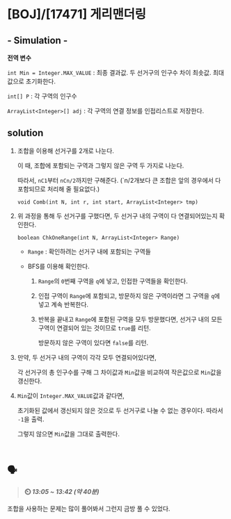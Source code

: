 # [BOJ]/[17471] 게리맨더링

## - Simulation -

**전역 변수**

`int Min = Integer.MAX_VALUE` : 최종 결과값. 두 선거구의 인구수 차이 최솟값. 최대값으로 초기화한다.

`int[] P` : 각 구역의 인구수

`ArrayList<Integer>[] adj` : 각 구역의 연결 정보를 인접리스트로 저장한다.

## solution

1. 조합을 이용해 선거구를 2개로 나눈다.

   이 때, 조합에 포함되는 구역과 그렇지 않은 구역 두 가지로 나눈다.

   따라서, `nC1`부터 `nCn/2`까지만 구해준다. (`n/2개보다 큰 조합은 앞의 경우에서 다 포함되므로 처리해 줄 필요없다.)

   `void Comb(int N, int r, int start, ArrayList<Integer> tmp)`

2. 위 과정을 통해 두 선거구를 구했다면, 두 선거구 내의 구역이 다 연결되어있는지 확인한다.

   `boolean ChkOneRange(int N, ArrayList<Integer> Range)`

   * `Range` : 확인하려는 선거구 내에 포함되는 구역들

   * BFS를 이용해 확인한다.

     1. `Range`의 `0`번째 구역을 `q`에 넣고, 인접한 구역들을 확인한다.

     2. 인접 구역이 `Range`에 포함되고, 방문하지 않은 구역이라면 그 구역을 `q`에 넣고 계속 반복한다.

     3. 반복을 끝내고 `Range`에 포함된 구역을 모두 방문했다면, 선거구 내의 모든 구역이 연결되어 있는 것이므로 `true`를 리턴.

        방문하지 않은 구역이 있다면 `false`를 리턴.

3. 만약, 두 선거구 내의 구역이 각각 모두 연결되어있다면,

   각 선거구의 총 인구수를 구해 그 차이값과 `Min`값을 비교하여 작은값으로 `Min`값을 갱신한다.

4. `Min`값이 `Integer.MAX_VALUE`값과 같다면,

   초기화된 값에서 갱신되지 않은 것으로 두 선거구로 나눌 수 없는 경우이다. 따라서 `-1`을 출력.

   그렇지 않으면 `Min`값을 그대로 출력한다.

</br>

## :speaking_head:

> **:timer_clock: *13:05 ~ 13:42 (약 40분)***

조합을 사용하는 문제는 많이 풀어봐서 그런지 금방 풀 수 있었다.